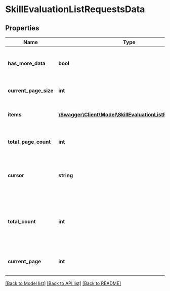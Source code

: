# SkillEvaluationListRequestsData

## Properties
Name | Type | Description | Notes
------------ | ------------- | ------------- | -------------
**has_more_data** | **bool** | True if the current page is not the last page | 
**current_page_size** | **int** | Number of items per page | 
**items** | [**\Swagger\Client\Model\SkillEvaluationListRequestsItems**](SkillEvaluationListRequestsItems.md) | Array of users in the role info objects | 
**total_page_count** | **int** | Total number of pages returned | [optional] 
**cursor** | **string** | Unique ID used to temporarily store search parameters | 
**total_count** | **int** | Total number of Items returned. Returned if total_count parameter is 1 | [optional] 
**current_page** | **int** | Page number of the current page | 

[[Back to Model list]](../README.md#documentation-for-models) [[Back to API list]](../README.md#documentation-for-api-endpoints) [[Back to README]](../README.md)


